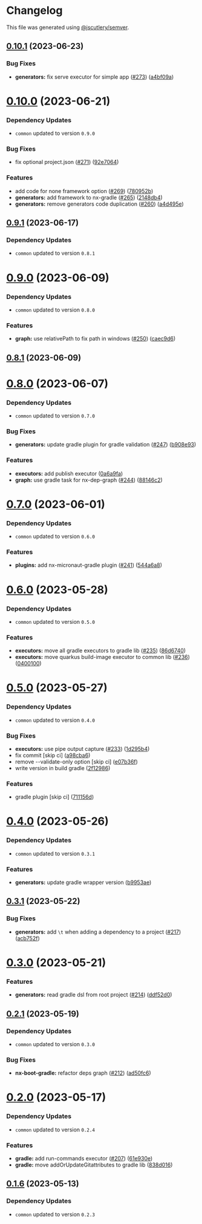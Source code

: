 # Changelog

This file was generated using [@jscutlery/semver](https://github.com/jscutlery/semver).

## [0.10.1](https://github.com/khalilou88/jnxplus/compare/gradle-0.10.0...gradle-0.10.1) (2023-06-23)


### Bug Fixes

* **generators:** fix serve executor for simple app ([#273](https://github.com/khalilou88/jnxplus/issues/273)) ([a4bf09a](https://github.com/khalilou88/jnxplus/commit/a4bf09a7ed63a244e9525d0eee2ab21c3071f615))



# [0.10.0](https://github.com/khalilou88/jnxplus/compare/gradle-0.9.1...gradle-0.10.0) (2023-06-21)

### Dependency Updates

* `common` updated to version `0.9.0`

### Bug Fixes

* fix optional project.json ([#271](https://github.com/khalilou88/jnxplus/issues/271)) ([92e7064](https://github.com/khalilou88/jnxplus/commit/92e70640576a5943bc5be201f8c9885a51f49693))


### Features

* add code for none framework option ([#269](https://github.com/khalilou88/jnxplus/issues/269)) ([780952b](https://github.com/khalilou88/jnxplus/commit/780952bafb653c62f25d66ea89578ffb999e0aaa))
* **generators:** add framework to nx-gradle ([#265](https://github.com/khalilou88/jnxplus/issues/265)) ([2148db4](https://github.com/khalilou88/jnxplus/commit/2148db46ba63acc5d292543142e47c20061a967e))
* **generators:** remove generators code duplication ([#260](https://github.com/khalilou88/jnxplus/issues/260)) ([a4d495e](https://github.com/khalilou88/jnxplus/commit/a4d495ed73a23dc2e146f798b29ac37383dbe923))



## [0.9.1](https://github.com/khalilou88/jnxplus/compare/gradle-0.9.0...gradle-0.9.1) (2023-06-17)

### Dependency Updates

* `common` updated to version `0.8.1`


# [0.9.0](https://github.com/khalilou88/jnxplus/compare/gradle-0.8.1...gradle-0.9.0) (2023-06-09)

### Dependency Updates

* `common` updated to version `0.8.0`

### Features

* **graph:** use relativePath to fix path in windows ([#250](https://github.com/khalilou88/jnxplus/issues/250)) ([caec9d6](https://github.com/khalilou88/jnxplus/commit/caec9d677f64a41d1b43008fb9e3e0f5cfc9690f))



## [0.8.1](https://github.com/khalilou88/jnxplus/compare/gradle-0.8.0...gradle-0.8.1) (2023-06-09)



# [0.8.0](https://github.com/khalilou88/jnxplus/compare/gradle-0.7.0...gradle-0.8.0) (2023-06-07)

### Dependency Updates

* `common` updated to version `0.7.0`

### Bug Fixes

* **generators:** update gradle plugin for gradle validation ([#247](https://github.com/khalilou88/jnxplus/issues/247)) ([b908e93](https://github.com/khalilou88/jnxplus/commit/b908e93b58448f8a3ba71b4e2067e9e45f90b8fa))


### Features

* **executors:** add publish executor ([0a6a9fa](https://github.com/khalilou88/jnxplus/commit/0a6a9fa36e0f86dd35d93e04b1dfbca7fc8ff3a2))
* **graph:** use gradle task for nx-dep-graph ([#244](https://github.com/khalilou88/jnxplus/issues/244)) ([88146c2](https://github.com/khalilou88/jnxplus/commit/88146c2fcf344dfd381b60a92d872975b62286c2))



# [0.7.0](https://github.com/khalilou88/jnxplus/compare/gradle-0.6.0...gradle-0.7.0) (2023-06-01)

### Dependency Updates

* `common` updated to version `0.6.0`

### Features

* **plugins:** add nx-micronaut-gradle plugin ([#241](https://github.com/khalilou88/jnxplus/issues/241)) ([544a6a8](https://github.com/khalilou88/jnxplus/commit/544a6a83c0680c23bf5e7a47684b9dcf14965d13))



# [0.6.0](https://github.com/khalilou88/jnxplus/compare/gradle-0.5.0...gradle-0.6.0) (2023-05-28)

### Dependency Updates

* `common` updated to version `0.5.0`

### Features

* **executors:** move all gradle executors to gradle lib ([#235](https://github.com/khalilou88/jnxplus/issues/235)) ([86d6740](https://github.com/khalilou88/jnxplus/commit/86d67402517fd92cf505226c31c6af6fa0929b9d))
* **executors:** move quarkus build-image executor to common lib ([#236](https://github.com/khalilou88/jnxplus/issues/236)) ([0400100](https://github.com/khalilou88/jnxplus/commit/04001009afb1f2d4e3f195a877a9d1123304f90e))



# [0.5.0](https://github.com/khalilou88/jnxplus/compare/gradle-0.4.0...gradle-0.5.0) (2023-05-27)

### Dependency Updates

* `common` updated to version `0.4.0`

### Bug Fixes

* **executors:** use pipe output capture ([#233](https://github.com/khalilou88/jnxplus/issues/233)) ([1d295b4](https://github.com/khalilou88/jnxplus/commit/1d295b4548a2b2cbdeb4c7fbb5ceb4fb73a830d8))
* fix commit [skip ci] ([a98cba6](https://github.com/khalilou88/jnxplus/commit/a98cba678d5b11ca3f74dc27eeb4ead818211768))
* remove --validate-only option [skip ci] ([e07b36f](https://github.com/khalilou88/jnxplus/commit/e07b36f2635f7842534ff6598ba1b4e56343930e))
* write version in build gradle ([2f12986](https://github.com/khalilou88/jnxplus/commit/2f129867d6fdd6f7984e895337cde7a121e462ca))


### Features

* gradle plugin [skip ci] ([711156d](https://github.com/khalilou88/jnxplus/commit/711156df4d51838da39ccfe5181398048c3d5b4b))



# [0.4.0](https://github.com/khalilou88/jnxplus/compare/gradle-0.3.1...gradle-0.4.0) (2023-05-26)

### Dependency Updates

* `common` updated to version `0.3.1`

### Features

* **generators:** update gradle wrapper version ([b9953ae](https://github.com/khalilou88/jnxplus/commit/b9953ae7607d8b9ca01542627711b79b131d629d))



## [0.3.1](https://github.com/khalilou88/jnxplus/compare/gradle-0.3.0...gradle-0.3.1) (2023-05-22)


### Bug Fixes

* **generators:** add `\t` when adding a dependency to a project ([#217](https://github.com/khalilou88/jnxplus/issues/217)) ([acb752f](https://github.com/khalilou88/jnxplus/commit/acb752f01a735cae98432e22934d457721378a4f))



# [0.3.0](https://github.com/khalilou88/jnxplus/compare/gradle-0.2.1...gradle-0.3.0) (2023-05-21)


### Features

* **generators:** read gradle dsl from root project ([#214](https://github.com/khalilou88/jnxplus/issues/214)) ([ddf52d0](https://github.com/khalilou88/jnxplus/commit/ddf52d0e0886081c2c4b3176488e1779457defeb))



## [0.2.1](https://github.com/khalilou88/jnxplus/compare/gradle-0.2.0...gradle-0.2.1) (2023-05-19)

### Dependency Updates

* `common` updated to version `0.3.0`

### Bug Fixes

* **nx-boot-gradle:** refactor deps graph ([#212](https://github.com/khalilou88/jnxplus/issues/212)) ([ad50fc6](https://github.com/khalilou88/jnxplus/commit/ad50fc6302e981080040a9343def126015b1e216))



# [0.2.0](https://github.com/khalilou88/jnxplus/compare/gradle-0.1.6...gradle-0.2.0) (2023-05-17)

### Dependency Updates

* `common` updated to version `0.2.4`

### Features

* **gradle:** add run-commands executor ([#207](https://github.com/khalilou88/jnxplus/issues/207)) ([61e930e](https://github.com/khalilou88/jnxplus/commit/61e930e39caa38f2527e2cd8d32f8e9ed4701e07))
* **gradle:** move addOrUpdateGitattributes to gradle lib ([838d016](https://github.com/khalilou88/jnxplus/commit/838d016a22d3718c71bbe99560f430ab917e4a20))



## [0.1.6](https://github.com/khalilou88/jnxplus/compare/gradle-0.1.5...gradle-0.1.6) (2023-05-13)

### Dependency Updates

- `common` updated to version `0.2.3`
